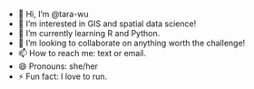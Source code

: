 - 👋 Hi, I’m @tara-wu
- 👀 I’m interested in GIS and spatial data science!
- 🌱 I’m currently learning R and Python.
- 💞️ I’m looking to collaborate on anything worth the challenge!
- 📫 How to reach me: text or email.
- 😄 Pronouns: she/her
- ⚡ Fun fact: I love to run.

<!---
tara-wu/tara-wu is a ✨ special ✨ repository because its `README.md` (this file) appears on your GitHub profile.
You can click the Preview link to take a look at your changes.
--->
